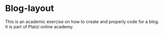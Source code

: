 # Blog-layout
This is an academic exercise on how to create and properly code for a blog. It is part of Platzi online academy.
